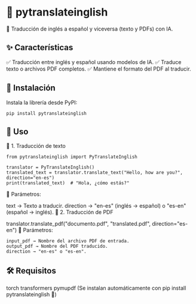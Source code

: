 # 📖 pytranslateinglish
🔄 Traducción de inglés a español y viceversa (texto y PDFs) con IA.




## ✨ Características
✅ Traducción entre inglés y español usando modelos de IA.
✅ Traduce texto o archivos PDF completos.
✅ Mantiene el formato del PDF al traducir.

## 🚀 Instalación
Instala la librería desde PyPI:


``` 
pip install pytranslateinglish

```

## 📝 Uso
📌 1. Traducción de texto
```
from pytranslateinglish import PyTranslateInglish

translator = PyTranslateInglish()
translated_text = translator.translate_text("Hello, how are you?", direction="en-es")
print(translated_text)  # "Hola, ¿cómo estás?"

```
📌 Parámetros:

text → Texto a traducir.
direction → "en-es" (inglés → español) o "es-en" (español → inglés).
📌 2. Traducción de PDF

translator.translate_pdf("documento.pdf", "translated.pdf", direction="es-en")
📌 Parámetros:

```
input_pdf → Nombre del archivo PDF de entrada.
output_pdf → Nombre del PDF traducido.
direction → "en-es" o "es-en".
```

## 🛠 Requisitos
torch
transformers
pymupdf
(Se instalan automáticamente con pip install pytranslateinglish 🎉)

